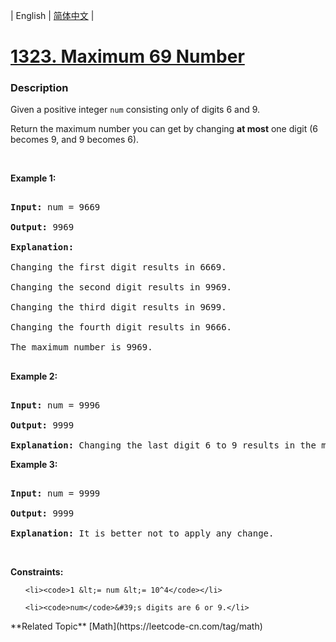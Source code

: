 | English | [简体中文](README.md) |

# [1323. Maximum 69 Number](https://leetcode-cn.com/problems/maximum-69-number)
 ### Description
<p>Given a positive integer <code>num</code> consisting only of digits 6 and 9.</p>

<p>Return the maximum number you can get by changing <strong>at most</strong> one digit (6 becomes 9, and 9 becomes 6).</p>

<p>&nbsp;</p>
<p><strong>Example 1:</strong></p>

<pre>
<strong>Input:</strong> num = 9669
<strong>Output:</strong> 9969
<strong>Explanation:</strong> 
Changing the first digit results in 6669.
Changing the second digit results in 9969.
Changing the third digit results in 9699.
Changing the fourth digit results in 9666.&nbsp;
The maximum number is 9969.
</pre>

<p><strong>Example 2:</strong></p>

<pre>
<strong>Input:</strong> num = 9996
<strong>Output:</strong> 9999
<strong>Explanation:</strong> Changing the last digit 6 to 9 results in the maximum number.</pre>

<p><strong>Example 3:</strong></p>

<pre>
<strong>Input:</strong> num = 9999
<strong>Output:</strong> 9999
<strong>Explanation:</strong> It is better not to apply any change.</pre>

<p>&nbsp;</p>
<p><strong>Constraints:</strong></p>

<ul>
	<li><code>1 &lt;= num &lt;= 10^4</code></li>
	<li><code>num</code>&#39;s digits are 6 or 9.</li>
</ul>
**Related Topic**  [Math](https://leetcode-cn.com/tag/math) 